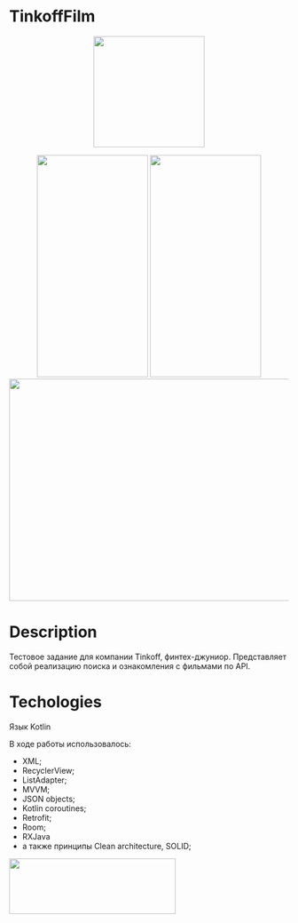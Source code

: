 # TinkoffFilm

<p align="center">
  <img src="https://i.imgur.com/OGxKqjB.png" width="200" height ="200">
</p>

<p align="center">
   <img src="https://i.imgur.com/mQL877l.jpg" width="200" height ="400">
   <img src="https://i.imgur.com/HHHrzPY.jpg" width="200" height ="400">
   <img src="https://i.imgur.com/tqRqy16.jpg" width="800" height ="400">
</p>

# Description

Тестовое задание для компании Tinkoff, финтех-джуниор.
Представляет собой реализацию поиска и ознакомления c фильмами по API.

# Techologies

Язык Kotlin

В ходе работы использовалось:
- XML;
- RecyclerView;
- ListAdapter;
- MVVM;
- JSON objects;
- Kotlin coroutines;
- Retrofit;
- Room;
- RXJava
- а также принципы Clean architecture, SOLID;

[<img src="https://i.imgur.com/XVSCF5a.jpg" width="300" height ="100" >](https://youtube.com/shorts/sNQ8c6zHmzM)

